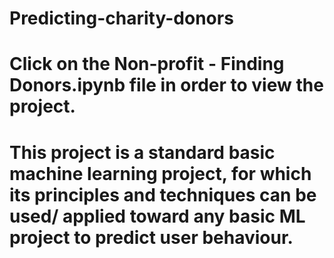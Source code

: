 # Predicting-charity-donors

# Click on the Non-profit - Finding Donors.ipynb file in order to view the project.
# This project is a standard basic machine learning project, for which its principles and techniques can be used/ applied toward any basic ML project to predict user behaviour.
